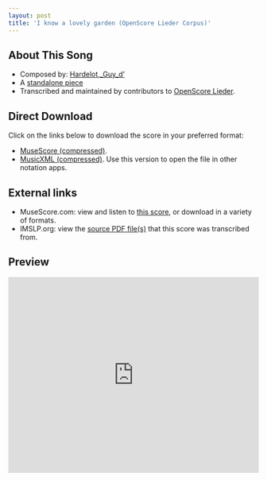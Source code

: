 ```yaml
---
layout: post
title: 'I know a lovely garden (OpenScore Lieder Corpus)'
---
```


## About This Song

- Composed by: [Hardelot,_Guy_d’](https://fourscoreandmore.org/openscore/lieder/Hardelot,_Guy_d’)
- A [standalone piece](https://fourscoreandmore.org/openscore/lieder/Hardelot,_Guy_d’/_)
- Transcribed and maintained by contributors to [OpenScore Lieder].

[OpenScore Lieder]: https://musescore.com/openscore-lieder-corpus

## Direct Download

Click on the links below to download the score in your preferred format:
- [MuseScore (compressed)](https://github.com/openscore/lieder/blob/main/scores/Hardelot,_Guy_d’/_/I_know_a_lovely_garden/lc6629724.mscz?raw=true).
- [MusicXML (compressed)](https://github.com/openscore/lieder/blob/main/scores/Hardelot,_Guy_d’/_/I_know_a_lovely_garden/lc6629724.mxl?raw=true). Use this version to open the file in other notation apps.

## External links

- MuseScore.com: view and listen to [this score][MuseScore], or download in a variety of formats.
- IMSLP.org: view the [source PDF file(s)][IMSLP] that this score was transcribed from.

[MuseScore]: https://musescore.com/score/6629724
[IMSLP]: https://imslp.org/wiki/Special:ReverseLookup/414132

## Preview

<iframe width="100%" height="394" src="https://musescore.com/openscore-lieder-corpus/scores/6629724/embed" frameborder="0" allowfullscreen allow="autoplay; fullscreen"></iframe>
